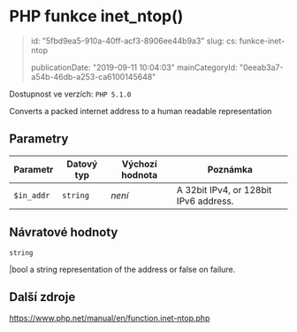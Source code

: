 PHP funkce inet_ntop()
======================

> id: "5fbd9ea5-910a-40ff-acf3-8906ee44b9a3"
> slug:
> 	cs: funkce-inet-ntop
>
> publicationDate: "2019-09-11 10:04:03"
> mainCategoryId: "0eeab3a7-a54b-46db-a253-ca6100145648"

Dostupnost ve verzích: `PHP 5.1.0`

Converts a packed internet address to a human readable representation


Parametry
--------------

| Parametr | Datový typ | Výchozí hodnota | Poznámka |
|-----|-----|-----|-----|
| `$in_addr` | `string` | *není* | A 32bit IPv4, or 128bit IPv6 address. |


Návratové hodnoty
----------------

`string`

|bool a string representation of the address or false on failure.

Další zdroje
------------

https://www.php.net/manual/en/function.inet-ntop.php
